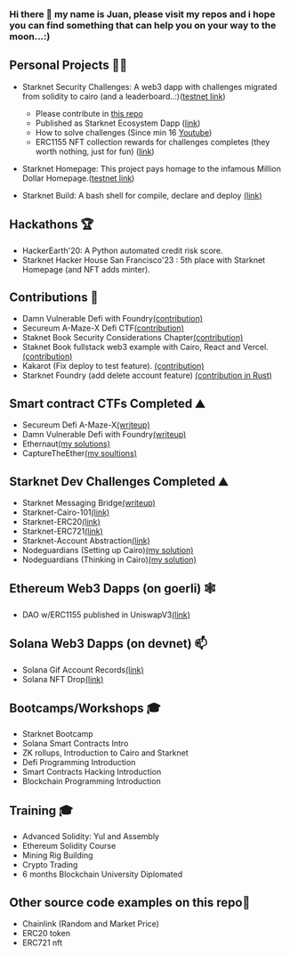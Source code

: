### Hi there 👋 my name is Juan, please visit my repos and i hope you can find something that can help you on your way to the moon...:)

## Personal Projects :pirate_flag: ##
-	Starknet Security Challenges: A web3 dapp with challenges migrated from solidity to cairo (and a leaderboard..:)([testnet link](https://starknet-challenges.vercel.app/))
    * Please contribute in [this repo](https://github.com/devnet0x/Starknet-Security-Challenges-Factory/issues)
    *	Published as Starknet Ecosystem Dapp ([link](https://www.starknet-ecosystem.com/projects/1750c340-6dfa-4207-b973-0948e183a8d7))
    *	How to solve challenges (Since min 16 [Youtube](https://www.youtube.com/watch?v=T-h41OMx2xo))
    *	ERC1155 NFT collection rewards for challenges completes (they worth nothing, just for fun) ([link](https://mintsquare.io/collection/starknet-testnet/0x007d85f33b50c06d050cca1889decca8a20e5e08f3546a7f010325cb06e8963f))

- Starknet Homepage: This project pays homage to the infamous Million Dollar Homepage.([testnet link](https://starknet-homepage-kappa.vercel.app/))

- Starknet Build: A bash shell for compile, declare and deploy [(link)](https://github.com/devnet0x/starknet_build)
  
## Hackathons :trophy: ##
- HackerEarth'20: A Python automated credit risk score. 
- Starknet Hacker House San Francisco'23 : 5th place with Starknet Homepage (and NFT adds minter).
  
## Contributions :construction_worker: ##
- Damn Vulnerable Defi with Foundry[(contribution)](https://github.com/nicolasgarcia214/damn-vulnerable-defi-foundry/commits?author=devnet0x)
- Secureum A-Maze-X Defi CTF[(contribution)](https://github.com/secureum/DeFi-Security-Summit-Stanford/graphs/contributors)
- Staknet Book Security Considerations Chapter[(contribution)](https://github.com/starknet-edu/starknetbook/commits?author=devnet0x)
- Staknet Book fullstack web3 example with Cairo, React and Vercel.[(contribution)](https://book.starknet.io/ch02-07-01-00-erc20-ui.html)
- Kakarot (Fix deploy to test feature). [(contribution)](https://github.com/kkrt-labs/kakarot/commits?author=devnet0x)
- Starknet Foundry (add delete account feature) [(contribution in Rust)](https://github.com/foundry-rs/starknet-foundry/pull/743)

## Smart contract CTFs Completed :mountain: ##
- Secureum Defi A-Maze-X[(writeup)](https://github.com/devnet0x/Blockchain/tree/master/ChallengesCTF/A-maze-x)
-	Damn Vulnerable Defi with Foundry[(writeup)](https://github.com/devnet0x/Blockchain/tree/master/ChallengesCTF/DVDF_Foundry)
- Ethernaut[(my solutions)](https://github.com/devnet0x/Blockchain/tree/master/ChallengesCTF/Ethernaut)
- CaptureTheEther[(my soultions)](https://github.com/devnet0x/Blockchain/tree/master/ChallengesCTF/CaptureTheEther)
  
## Starknet Dev Challenges Completed :mountain: ##
- Starknet Messaging Bridge[(writeup)](https://github.com/devnet0x/Blockchain/tree/master/Cairo/starknet_messaging_bridge)
-	Starknet-Cairo-101[(link)](https://github.com/starknet-edu/starknet-cairo-101)
-	Starknet-ERC20[(link)](https://github.com/starknet-edu/starknet-erc20)
-	Starknet-ERC721[(link)](https://github.com/starknet-edu/starknet-erc721)
-	Starknet-Account Abstraction[(link)](https://github.com/starknet-edu/starknet-accounts)
-	Nodeguardians (Setting up Cairo)[(my solution)](https://github.com/devnet0x/ng-questplay/tree/main/campaigns/starting-cairo/build-tutorial-cairo/src)
-	Nodeguardians (Thinking in Cairo)[(my solution)](https://github.com/devnet0x/ng-questplay/tree/main/campaigns/cairo-thinking/sparring-sorcerers/src)

## Ethereum Web3 Dapps (on goerli) :spider_web: ##
-	DAO w/ERC1155 published in UniswapV3[(link)](https://jpdao.vercel.app/)

## Solana Web3 Dapps (on devnet) 📫 ##
- Solana Gif Account Records[(link)](https://gifportal-ashen.vercel.app/)
- Solana NFT Drop[(link)](https://jpdrop.vercel.app/)

## Bootcamps/Workshops 🎓 ##
-	Starknet Bootcamp
-	Solana Smart Contracts Intro
-	ZK rollups, Introduction to Cairo and Starknet
-	Defi Programming Introduction 
-	Smart Contracts Hacking Introduction
-	Blockchain Programming Introduction 

## Training 🎓 ##
-	Advanced Solidity: Yul and Assembly 
-	Ethereum Solidity Course
-	Mining Rig Building
-	Crypto Trading
- 6 months Blockchain University Diplomated

## Other source code examples on this repo🔭 ##
-	Chainlink (Random and Market Price)
-	ERC20 token
-	ERC721 nft

<!--
**devnet0x/devnet0x** is a ✨ _special_ ✨ repository because its `README.md` (this file) appears on your GitHub profile.

Here are some ideas to get you started:

- 🔭 I’m currently working on ...
- 🌱 I’m currently learning ...
- 👯 I’m looking to collaborate on ...
- 🤔 I’m looking for help with ...
- 💬 Ask me about ...
- 📫 How to reach me: ...
- 😄 Pronouns: ...
- ⚡ Fun fact: ...
-->
